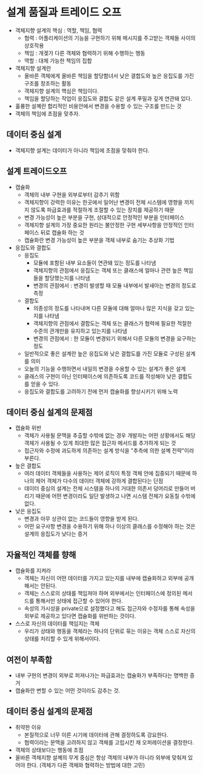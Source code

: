 # 설계 품질과 트레이드 오프

- 객체지향 설계의 핵심 : 역할, 책임, 협력
  - 협력 : 어플리케이션의 기능을 구현하기 위해 메시지를 주고받는 객체들 사이의 상호작용
  - 책임 : 개겣가 다른 객체와 협력하기 위해 수행하는 행동
  - 역할 : 대체 가능한 책임의 집합
- 객체지향 설계란
  - 올바른 객체에게 올바른 책임을 할당함녀서 낮은 결합도와 높은 응집도를 가진 구조를 창조하는 활동
  - 객체지향 설계의 핵심은 책임이다.
  - 책임을 할당하는 작업이 응집도와 결합도 같은 설계 푸밀과 깊게 연관돼 있다.
- 훌륭한 설꼐란 합리적인 비용안에서 변경을 수용할 수 있는 구조를 만드는 것
- 객체의 책임에 초점을 맞추자.

## 데이터 중심 설계
- 객체지향 설계는 데이터가 아니라 책임에 초점을 맞춰야 한다.

## 설계 트레이드오프
- 캡슐화
  - 객체의 내부 구현을 외부로부터 감추기 위함
  - 객체지향이 강력한 이유는 한곳에서 일어난 변경이 전체 시스템에 영향을 끼치지 않도록 파급효과를 적절하게 조절할 수 있는 장치를 제공하기 때문
  - 변경 가능성이 높은 부분을 구현, 상대적으로 안정적인 부분을 인터페이스
  - 객체지향 설계의 가장 중요한 원리는 불안정한 구현 세부사항을 안정적인 인터페이스 뒤로 캡슐화 하는 것
  - 캡슐화란 변경 가능성이 높은 부분을 객체 내부로 숨기는 추상화 기법
- 응집도와 결합도
  - 응집도
    - 모듈에 포함된 내부 요소들이 연관돼 있는 정도를 나타냄
    - 객체지향의 관점에서 응집도는 객체 또는 클래스에 얼마나 관련 높은 책임들을 할당했는지를 나타냄
    - 변경의 관점에서 : 변경이 발생할 때 모듈 내부에서 발새아는 변경의 정도로 측정
  - 결합도
    - 의종성의 정도를 나타내며 다른 모듈에 대해 얼마나 많은 지식을 갖고 있는지를 나타냄
    - 객체지향의 관점에서 결합도는 객체 또는 클래스가 협력에 필요한 적절한 수준의 관걔만을 유지하고 있는지를 나타냄
    - 변경의 관점에서 : 한 모듈이 변경되기 위해서 다른 모듈의 변경을 요구하는 정도
  - 일반적으로 좋은 설계란 높은 응집도와 낮은 결합도를 가진 모듈로 구성된 설계를 의미
  - 오늘의 기능을 수행하면서 내일의 변경을 수용할 수 있는 설계가 좋은 설계
  - 클래스의 구현이 아닌 인터페이스에 의존하도록 코드를 작성해야 낮은 결합도를 얻을 수 있다.
  - 응집도와 결합도를 고려하기 전에 먼저 캡슐화를 향상시키기 위해 노력

## 데이터 중심 설계의 문제점
- 캡슐화 위반
  - 객체가 사용될 문맥을 추츨할 수밖에 없는 경우 개발자는 어떤 상황에서도 해당 객체가 사용될 수 있게 최대한 많은 접근자 메서드를 추가하게 되는 것
  - 접근자와 수정에 과도하게 의존하는 설계 방식을 "추측에 의한 설꼐 전략"이라 부른다.
- 높은 결합도
  - 여러 데이터 객체들을 사용하는 제어 로직이 특정 객체 안에 집중되기 때문에 하나의 제어 객체가 다수의 데이터 객체에 강하게 결합된다는 단점
  - 데이터 중심의 설계는 전체 시스템을 하나의 거대한 의존서 덩어리로 만들어 버리기 때문에 어떤 변경이라도 일단 발생하고 나면 시스템 전체가 요동칠 수밖에 없다.
- 낮은 응집도
  - 변경과 아무 상관이 없는 코드들이 영향을 받게 된다.
  - 어떤 요구사항 변경을 수용하기 위해 하나 이상의 클래스를 수정해야 하는 것은 설계의 응집도가 낮다는 증거

## 자율적인 객체를 향해
- 캡슐화를 지켜라
  - 객체는 자신이 어떤 데이터를 가지고 있는지를 내부에 캡슐화하고 외부에 공개해서는 안된다.
  - 객체는 스스로의 상태를 책임져야 하며 외부에서는 인터페이스에 정의된 메서드를 통해서만 상태에 접근할 수 있어야 한다.
  - 속성의 가시성을 private으로 설정했다고 해도 접근자와 수정자를 통해 속성을 외부로 제공하고 있다면 캡슐화를 위반하는 것이다.
- 스스로 자신의 데이터를 책임지는 객체
  - 우리가 상태와 행동을 객체라는 하나의 단위로 묶는 이유는 객체 스스로 자신의 상태를 처리할 수 있게 위해서이다.

## 여전이 부족함
- 내부 구현의 변경이 외부로 퍼져나가는 파급효과는 캡슐화가 부족하다는 명백한 증거
- 캡슐화란 변할 수 있는 어떤 것이라도 감추는 것.

## 데이터 중심 설계의 문제점
- 취약한 이유
  - 본질적으로 너무 이른 시기에 데이터에 관해 결정하도록 강요한다.
  - 협력이라는 문맥을 고려하지 않고 객체를 고립시킨 채 오퍼레이션을 결정한다.
- 객체의 상태보다는 행동에 초점
- 올바른 객체지향 설꼐의 무게 중심은 항상 객체의 내부가 아니라 외부에 맞춰져 있어야 한다. (객체가 다른 객체와 협력하는 방법에 대한 고민)
